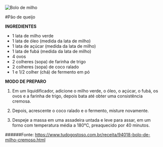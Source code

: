 ![Bolo de milho](https://catracalivre.com.br/cdn-cgi/image/f=auto,q=60,w=640,h=360,fit=cover/wp-content/uploads/2021/07/img-6830.jpg)

#Pão de queijo

**INGREDIENTES**

* 1 lata de milho verde
* 1 lata de óleo (medida da lata de milho)
* 1 lata de açúcar (medida da lata de milho)
* 1 lata de fubá (medida da lata de milho)
* 4 ovos
* 2 colheres (sopa) de farinha de trigo
* 2 colheres (sopa) de coco ralado
* 1 e 1/2 colher (chá) de fermento em pó

**MODO DE PREPARO**

1. Em um liquidificador, adicione o milho verde, o óleo, o açúcar, o fubá, os ovos e a farinha de trigo, depois bata até obter uma consistência cremosa.

2. Depois, acrescente o coco ralado e o fermento, misture novamente.

3. Despeje a massa em uma assadeira untada e leve para assar, em um forno com temperatura média a 180°C, preaquecido por 40 minutos.

######Fonte: https://www.tudogostoso.com.br/receita/94018-bolo-de-milho-cremoso.html
